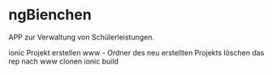 # ngBienchen

APP zur Verwaltung von Schülerleistungen.

ionic Projekt erstellen
www - Ordner des neu erstellten Projekts löschen
das rep nach www clonen
ionic build
